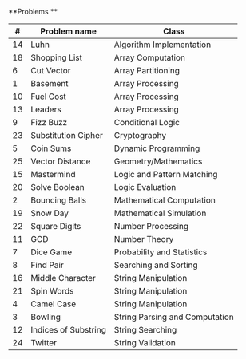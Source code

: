 **Problems **

| #   | Problem name         | Class                          |
| --- | -------------------- | ------------------------------ |
| 14  | Luhn                 | Algorithm Implementation       |
| 18  | Shopping List        | Array Computation              |
| 6   | Cut Vector           | Array Partitioning             |
| 1   | Basement             | Array Processing               |
| 10  | Fuel Cost            | Array Processing               |
| 13  | Leaders              | Array Processing               |
| 9   | Fizz Buzz            | Conditional Logic              |
| 23  | Substitution Cipher  | Cryptography                   |
| 5   | Coin Sums            | Dynamic Programming            |
| 25  | Vector Distance      | Geometry/Mathematics           |
| 15  | Mastermind           | Logic and Pattern Matching     |
| 20  | Solve Boolean        | Logic Evaluation               |
| 2   | Bouncing Balls       | Mathematical Computation       |
| 19  | Snow Day             | Mathematical Simulation        |
| 22  | Square Digits        | Number Processing              |
| 11  | GCD                  | Number Theory                  |
| 7   | Dice Game            | Probability and Statistics     |
| 8   | Find Pair            | Searching and Sorting          |
| 16  | Middle Character     | String Manipulation            |
| 21  | Spin Words           | String Manipulation            |
| 4   | Camel Case           | String Manipulation            |
| 3   | Bowling              | String Parsing and Computation |
| 12  | Indices of Substring | String Searching               |
| 24  | Twitter              | String Validation              |

